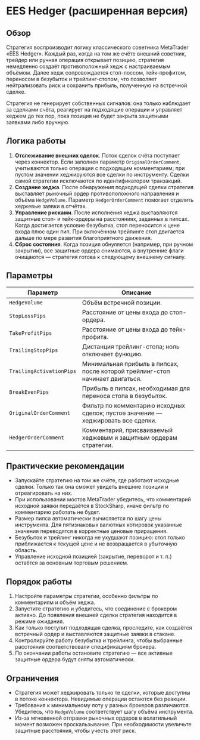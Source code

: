 # EES Hedger (расширенная версия)

## Обзор

Стратегия воспроизводит логику классического советника MetaTrader «EES Hedger». Каждый раз, когда на том же счёте внешний советник, трейдер или ручная операция открывает позицию, стратегия немедленно создаёт противоположный хедж с настраиваемым объёмом. Далее хедж сопровождается стоп-лоссом, тейк-профитом, переносом в безубыток и трейлинг-стопом, что позволяет нейтрализовать риск и сохранить прибыль, полученную на встречной сделке.

Стратегия не генерирует собственных сигналов: она только наблюдает за сделками счёта, реагирует на подходящие операции и управляет хеджем до тех пор, пока позиция не будет закрыта защитными заявками либо вручную.

## Логика работы

1. **Отслеживание внешних сделок**. Поток сделок счёта поступает через коннектор. Если заполнен параметр `OriginalOrderComment`, учитываются только операции с подходящим комментарием; при пустом значении хеджируются все сделки по инструменту. Сделки самой стратегии исключаются по идентификаторам транзакций.
2. **Создание хеджа**. После обнаружения подходящей сделки стратегия выставляет рыночный ордер противоположного направления и объёма `HedgeVolume`. Параметр `HedgerOrderComment` помогает отделить хеджевые заявки в отчётах.
3. **Управление рисками**. После исполнения хеджа выставляются защитные стоп- и тейк-ордеры на расстояниях, заданных в пипсах. Когда достигается условие безубытка, стоп переносится к цене входа плюс один пип. При включённом трейлинге стоп двигается дальше по мере развития благоприятного движения.
4. **Сброс состояния**. Когда позиция обнуляется (например, при ручном закрытии), все защитные ордера снимаются, а внутренние флаги очищаются — стратегия готова к следующему внешнему сигналу.

## Параметры

| Параметр | Описание |
|----------|----------|
| `HedgeVolume` | Объём встречной позиции. |
| `StopLossPips` | Расстояние от цены входа до стоп-ордера. |
| `TakeProfitPips` | Расстояние от цены входа до тейк-профита. |
| `TrailingStopPips` | Дистанция трейлинг-стопа; ноль отключает функцию. |
| `TrailingActivationPips` | Минимальная прибыль в пипсах, после которой трейлинг-стоп начинает двигаться. |
| `BreakEvenPips` | Прибыль в пипсах, необходимая для переноса стопа в безубыток. |
| `OriginalOrderComment` | Фильтр по комментарию исходных сделок; пустое значение — хеджировать все сделки. |
| `HedgerOrderComment` | Комментарий, присваиваемый хеджевым и защитным ордерам стратегии. |

## Практические рекомендации

- Запускайте стратегию на том же счёте, где работают исходные сделки. Только так она сможет увидеть внешние позиции и отреагировать на них.
- При использовании мостов MetaTrader убедитесь, что комментарий исходной заявки передаётся в StockSharp, иначе фильтр по комментарию работать не будет.
- Размер пипса автоматически вычисляется по шагу цены инструмента. Для пятизнаковых валютных котировок указанные значения переводятся в корректные ценовые приращения.
- Безубыток и трейлинг никогда не ухудшают позицию: стоп только приближается к текущей цене и не возвращается в убыточную область.
- Управление исходной позицией (закрытие, переворот и т. п.) остаётся за основным торговым решением.

## Порядок работы

1. Настройте параметры стратегии, особенно фильтры по комментариям и объём хеджа.
2. Запустите стратегию и убедитесь, что соединение с брокером активно. До появления внешней сделки стратегия находится в режиме ожидания.
3. Как только поступит подходящая сделка, проследите, как создаётся встречный ордер и выставляются защитные заявки в стакане.
4. Контролируйте работу безубытка и трейлинга, чтобы выбранные расстояния соответствовали спецификациям брокера.
5. По окончании работы остановите стратегию — все активные защитные ордера будут сняты автоматически.

## Ограничения

- Стратегия может хеджировать только те сделки, которые доступны в потоке коннектора. Невидимые операции остаются без реакции.
- Требования к минимальному лоту у разных брокеров различаются. Убедитесь, что `HedgeVolume` соответствует шагу объёма инструмента.
- Из-за мгновенной отправки рыночных ордеров в волатильный момент возможен проскальзывание. При необходимости увеличьте защитные расстояния, чтобы учесть этот риск.
